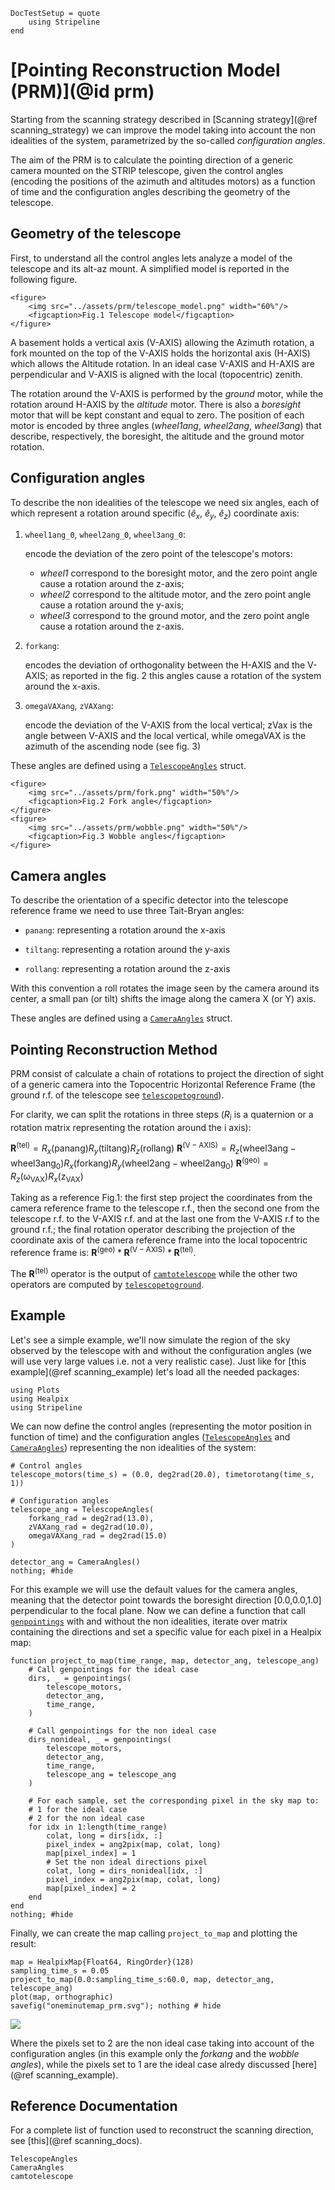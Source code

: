 ```@meta
DocTestSetup = quote
    using Stripeline
end
```

# [Pointing Reconstruction Model (PRM)](@id prm)

Starting from the scanning strategy described in [Scanning strategy](@ref scanning_strategy) we
can improve the model taking into account the non idealities of the system, parametrized by the so-called _configuration angles_.

The aim of the PRM is to calculate the pointing direction of a generic camera mounted on the STRIP
telescope, given the control angles (encoding the positions of the azimuth and altitudes motors)
as a function of time and the configuration angles describing the geometry of the telescope.

## Geometry of the telescope

First, to understand all the control angles lets analyze a model of the telescope and its 
alt-az mount. A simplified model is reported in the following figure.

```@raw html
<figure>
    <img src="../assets/prm/telescope_model.png" width="60%"/>
    <figcaption>Fig.1 Telescope model</figcaption>
</figure>
```

A basement holds a vertical axis (V-AXIS) allowing the Azimuth rotation, a fork mounted on the
top of the V-AXIS holds the horizontal axis (H-AXIS) which allows the Altitude rotation. In an
ideal case V-AXIS and H-AXIS are perpendicular and V-AXIS is aligned with the local
(topocentric) zenith.

The rotation around the V-AXIS is performed by the _ground_ motor, while the rotation around
H-AXIS by the _altitude_ motor. There is also a _boresight_ motor that will be kept constant
and equal to zero. The position of each motor is encoded by three angles (_wheel1ang_, _wheel2ang_, _wheel3ang_)
that describe, respectively, the boresight, the altitude and the ground motor rotation.

## Configuration angles

To describe the non idealities of the telescope we need six angles, each of which represent a rotation around
specific ($\hat{e}_x$, $\hat{e}_y$, $\hat{e}_z$) coordinate axis:

1. `wheel1ang_0`, `wheel2ang_0`, `wheel3ang_0`: 

    encode the deviation of the zero point of the telescope's motors:
    - _wheel1_ correspond to the boresight motor, and the zero point angle cause a rotation around the z-axis;
    - _wheel2_ correspond to the altitude motor, and the zero point angle cause a rotation around the y-axis;
    - _wheel3_ correspond to the ground motor, and the zero point angle cause a rotation around the z-axis.
    
2. `forkang`: 

    encodes the deviation of orthogonality between the H-AXIS and the V-AXIS;
    as reported in the fig. 2 this angles cause a rotation of the system around the x-axis.

3. `omegaVAXang`, `zVAXang`: 

    encode the deviation of the V-AXIS from the local vertical; 
    zVax is the angle between V-AXIS and the local vertical, 
    while omegaVAX is the azimuth of the ascending node (see fig. 3)

These angles are defined using a [`TelescopeAngles`](@ref) struct.

```@raw html
<figure>
    <img src="../assets/prm/fork.png" width="50%"/>
    <figcaption>Fig.2 Fork angle</figcaption>
</figure>
<figure>
    <img src="../assets/prm/wobble.png" width="50%"/>
    <figcaption>Fig.3 Wobble angles</figcaption>
</figure>
```
## Camera angles

To describe the orientation of a specific detector into the telescope reference frame we need to use three
Tait-Bryan angles:

- `panang`: representing a rotation around the x-axis

- `tiltang`: representing a rotation around the y-axis

- `rollang`: representing a rotation around the z-axis

With this convention a roll rotates the image seen by the camera around its center, a small pan (or tilt) shifts 
the image along the camera X (or Y) axis.

These angles are defined using a [`CameraAngles`](@ref) struct.

## Pointing Reconstruction Method

PRM consist of calculate a chain of rotations to project the direction of sight of a generic camera
into the Topocentric Horizontal Reference Frame (the ground r.f. of the telescope 
see [`telescopetoground`](@ref)).

For clarity, we can split the rotations in three steps ($R_i$ is a quaternion or a rotation matrix representing 
the rotation around the i axis):

$\mathbf{R}^{(\mathrm{tel})} = R_x(\mathrm{panang})R_y(\mathrm{tiltang})R_z(\mathrm{rollang})$
$\mathbf{R}^{(\mathrm{V-AXIS})} = R_z(\mathrm{wheel3ang-wheel3ang_0})R_x(\mathrm{forkang})R_y(\mathrm{wheel2ang-wheel2ang_0})$
$\mathbf{R}^{(\mathrm{geo})} = R_z(\mathrm{\omega_{VAX}})R_x(\mathrm{z_{VAX}})$

Taking as a reference Fig.1: the first step project the coordinates from the camera reference frame to the telescope r.f.,
then the second one from the telescope r.f. to the V-AXIS r.f. and at the last one from the V-AXIS r.f to the ground r.f.;
the final rotation operator describing the projection of the coordinate axis of the camera reference frame into the local 
topocentric reference frame is: $\mathbf{R}^{(\mathrm{geo})} * \mathbf{R}^{(\mathrm{V-AXIS})} * \mathbf{R}^{(\mathrm{tel})}$.

The $\mathbf{R}^{(\mathrm{tel})}$ operator is the output of [`camtotelescope`](@ref) while the other two operators are
computed by [`telescopetoground`](@ref).

## Example

Let's see a simple example, we'll now simulate the region of the sky observed by the telescope with and without the configuration
angles (we will use very large values i.e. not a very realistic case). Just like for [this example](@ref scanning_example) let's load all the
needed packages:

```@example prm
using Plots
using Healpix
using Stripeline
```

We can now define the control angles (representing the motor position in function of time) and the configuration angles ([`TelescopeAngles`](@ref) and 
[`CameraAngles`](@ref)) representing the non idealities of the system:

```@example prm
# Control angles
telescope_motors(time_s) = (0.0, deg2rad(20.0), timetorotang(time_s, 1))

# Configuration angles
telescope_ang = TelescopeAngles(
    forkang_rad = deg2rad(13.0),
    zVAXang_rad = deg2rad(10.0),
    omegaVAXang_rad = deg2rad(15.0)
)

detector_ang = CameraAngles()
nothing; #hide
```
For this example we will use the default values for the camera angles, meaning that the detector point towards
the boresight direction [0.0,0.0,1.0] perpendicular to the focal plane.
Now we can define a function that call [`genpointings`](@ref) with and without the
non idealities, iterate over matrix containing the directions and set a specific value for each pixel in a Healpix map:

```@example prm
function project_to_map(time_range, map, detector_ang, telescope_ang)
    # Call genpointings for the ideal case
    dirs, _ = genpointings(
        telescope_motors,
        detector_ang,
        time_range,
    )

    # Call genpointings for the non ideal case
    dirs_nonideal, _ = genpointings(
        telescope_motors,
        detector_ang,
        time_range,
        telescope_ang = telescope_ang
    )

    # For each sample, set the corresponding pixel in the sky map to:
    # 1 for the ideal case
    # 2 for the non ideal case
    for idx in 1:length(time_range)
        colat, long = dirs[idx, :]
        pixel_index = ang2pix(map, colat, long)
        map[pixel_index] = 1
        # Set the non ideal directions pixel
        colat, long = dirs_nonideal[idx, :]
        pixel_index = ang2pix(map, colat, long)
        map[pixel_index] = 2
    end
end
nothing; #hide
```

Finally, we can create the map calling `project_to_map` and plotting the result:

```@example prm
map = HealpixMap{Float64, RingOrder}(128)
sampling_time_s = 0.05
project_to_map(0.0:sampling_time_s:60.0, map, detector_ang, telescope_ang)
plot(map, orthographic)
savefig("oneminutemap_prm.svg"); nothing # hide
```

![](oneminutemap_prm.svg)

Where the pixels set to 2 are the non ideal case taking into account of
the configuration angles (in this example only the _forkang_ and the
_wobble angles_), while the pixels set to 1 are the ideal case alredy
discussed [here](@ref scanning_example).

## Reference Documentation

For a complete list of function used to reconstruct the scanning
direction, see [this](@ref scanning_docs).  

```@docs
TelescopeAngles
CameraAngles
camtotelescope
```